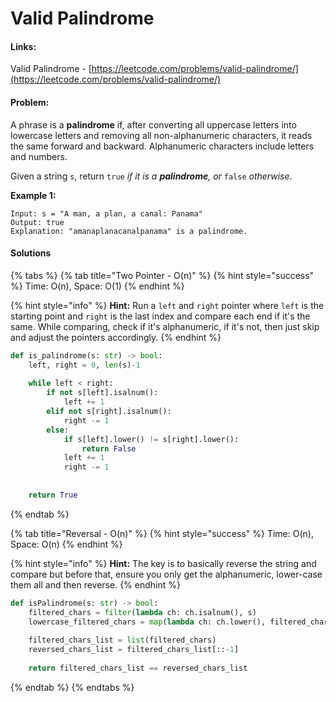# Valid Palindrome

#### Links:

Valid Palindrome - [https://leetcode.com/problems/valid-palindrome/](https://leetcode.com/problems/valid-palindrome/)

#### Problem:

A phrase is a **palindrome** if, after converting all uppercase letters into lowercase letters and removing all non-alphanumeric characters, it reads the same forward and backward. Alphanumeric characters include letters and numbers.

Given a string `s`, return `true` _if it is a **palindrome**, or_ `false` _otherwise_.

**Example 1:**

```
Input: s = "A man, a plan, a canal: Panama"
Output: true
Explanation: "amanaplanacanalpanama" is a palindrome.
```

#### Solutions

{% tabs %}
{% tab title="Two Pointer - O(n)" %}
{% hint style="success" %}
Time: O(n), Space: O(1)
{% endhint %}

{% hint style="info" %}
**Hint:** Run a `left` and `right` pointer where `left` is the starting point and `right` is the last index and compare each end if it's the same. While comparing, check if it's alphanumeric, if it's not, then just skip and adjust the pointers accordingly.
{% endhint %}

```python
def is_palindrome(s: str) -> bool:
    left, right = 0, len(s)-1
    
    while left < right:
        if not s[left].isalnum():
            left += 1
        elif not s[right].isalnum():
            right -= 1
        else:
            if s[left].lower() != s[right].lower():
                return False
            left += 1
            right -= 1
        
        
    return True
```
{% endtab %}

{% tab title="Reversal - O(n)" %}
{% hint style="success" %}
Time: O(n), Space: O(n)
{% endhint %}

{% hint style="info" %}
**Hint:** The key is to basically reverse the string and compare but before that, ensure you only get the alphanumeric, lower-case them all and then reverse.
{% endhint %}

```python
def isPalindrome(s: str) -> bool:
    filtered_chars = filter(lambda ch: ch.isalnum(), s)
    lowercase_filtered_chars = map(lambda ch: ch.lower(), filtered_chars)
    
    filtered_chars_list = list(filtered_chars)
    reversed_chars_list = filtered_chars_list[::-1]
    
    return filtered_chars_list == reversed_chars_list
```
{% endtab %}
{% endtabs %}
